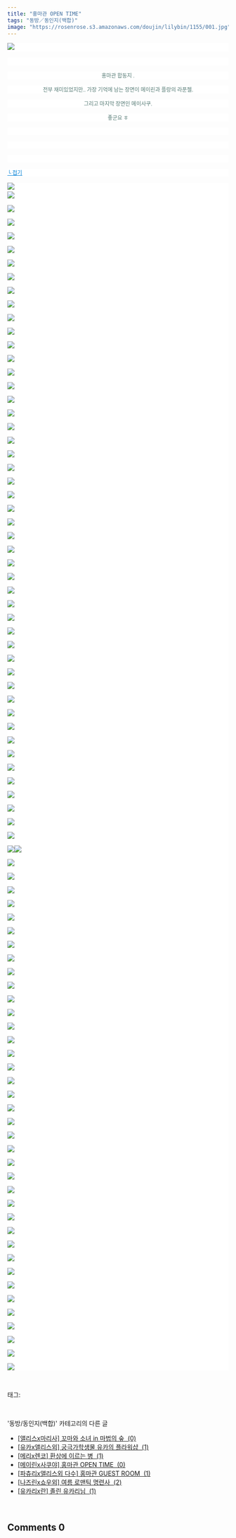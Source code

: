 ```yaml
---
title: "홍마관 OPEN TIME"
tags: "동방／동인지(백합)"
image: "https://rosenrose.s3.amazonaws.com/doujin/lilybin/1155/001.jpg"
---
```

<div class="article">
<div class="area_view">
<p style="text-align: justify; background: white"><img src="{{ site.imgserver1 }}/lilybin/1155/001.jpg"/><span style="color:#557a74; font-family:돋움; font-size:9pt"> 
</span></p><p style="text-align: justify; background: white"> 
 </p><p style="text-align: center; background: white"><span style="color:#557a74; font-family:돋움; font-size:9pt">홍마관 합동지 .
</span></p><p style="text-align: center; background: white"><span style="color:#557a74; font-family:돋움; font-size:9pt">전부 재미있었지만.. 가장 기억에 남는 장면이 메이린과 플랑의 라푼젤.
</span></p><p style="text-align: center; background: white"><span style="color:#557a74; font-family:돋움; font-size:9pt">그리고 마지막 장면인 메이사쿠.
</span></p><p style="text-align: center; background: white"><span style="color:#557a74; font-family:돋움; font-size:9pt">좋군요 ㅎ
</span></p><p style="text-align: center; background: white"> 
 </p><p style="text-align: justify; background: white"> 
 </p><p style="text-align: justify; background: white"> 
 </p><p style="text-align: justify; background: white"><a href="http://blog.naver.com/PostView.nhn?blogId=cjb0236&amp;logNo=150140356010&amp;parentCategoryNo=&amp;categoryNo=41&amp;viewDate=&amp;isShowPopularPosts=false&amp;from=postView"><span style="color:#0482d6; font-family:돋움; font-size:9pt; text-decoration:underline">└ 접기</span></a><span style="color:#557a74; font-family:돋움; font-size:9pt">
</span></p><p style="text-align: justify; background: white"><img src="{{ site.imgserver1 }}/lilybin/1155/002.jpg"/><span style="color:#557a74; font-family:돋움; font-size:9pt"><br/><img src="{{ site.imgserver1 }}/lilybin/1155/003.jpg"/><br/><br/><img src="{{ site.imgserver1 }}/lilybin/1155/004.jpg"/><br/><br/><img src="{{ site.imgserver1 }}/lilybin/1155/005.jpg"/><br/><br/><img src="{{ site.imgserver1 }}/lilybin/1155/006.jpg"/><br/><br/><img src="{{ site.imgserver1 }}/lilybin/1155/007.jpg"/><br/><br/><img src="{{ site.imgserver1 }}/lilybin/1155/008.jpg"/><br/><br/><img src="{{ site.imgserver1 }}/lilybin/1155/009.jpg"/><br/><br/><img src="{{ site.imgserver1 }}/lilybin/1155/010.jpg"/><br/><br/><img src="{{ site.imgserver1 }}/lilybin/1155/011.jpg"/><br/><br/><img src="{{ site.imgserver1 }}/lilybin/1155/012.jpg"/><br/><br/><img src="{{ site.imgserver1 }}/lilybin/1155/013.jpg"/><br/><br/><img src="{{ site.imgserver1 }}/lilybin/1155/014.jpg"/><br/><br/><img src="{{ site.imgserver1 }}/lilybin/1155/015.jpg"/><br/><br/><img src="{{ site.imgserver1 }}/lilybin/1155/016.jpg"/><br/><br/><img src="{{ site.imgserver1 }}/lilybin/1155/017.jpg"/><br/><br/><img src="{{ site.imgserver1 }}/lilybin/1155/018.jpg"/><br/><br/><img src="{{ site.imgserver1 }}/lilybin/1155/019.jpg"/><br/><br/><img src="{{ site.imgserver1 }}/lilybin/1155/020.jpg"/><br/><br/><img src="{{ site.imgserver1 }}/lilybin/1155/021.jpg"/><br/><br/><img src="{{ site.imgserver1 }}/lilybin/1155/022.jpg"/><br/><br/><img src="{{ site.imgserver1 }}/lilybin/1155/023.jpg"/><br/><br/><img src="{{ site.imgserver1 }}/lilybin/1155/024.jpg"/><br/><br/><img src="{{ site.imgserver1 }}/lilybin/1155/025.jpg"/><br/><br/><img src="{{ site.imgserver1 }}/lilybin/1155/026.jpg"/><br/><br/><img src="{{ site.imgserver1 }}/lilybin/1155/027.jpg"/><br/><br/><img src="{{ site.imgserver1 }}/lilybin/1155/028.jpg"/><br/><br/><img src="{{ site.imgserver1 }}/lilybin/1155/029.jpg"/><br/><br/><img src="{{ site.imgserver1 }}/lilybin/1155/030.jpg"/><br/><br/><img src="{{ site.imgserver1 }}/lilybin/1155/031.jpg"/><br/><br/><img src="{{ site.imgserver1 }}/lilybin/1155/032.jpg"/><br/><br/><img src="{{ site.imgserver1 }}/lilybin/1155/033.jpg"/><br/><br/><img src="{{ site.imgserver1 }}/lilybin/1155/034.jpg"/><br/><br/><img src="{{ site.imgserver1 }}/lilybin/1155/035.jpg"/><br/><br/><img src="{{ site.imgserver1 }}/lilybin/1155/036.jpg"/><br/><br/><img src="{{ site.imgserver1 }}/lilybin/1155/037.jpg"/><br/><br/><img src="{{ site.imgserver1 }}/lilybin/1155/038.jpg"/><br/><br/><img src="{{ site.imgserver1 }}/lilybin/1155/039.jpg"/><br/><br/><img src="{{ site.imgserver1 }}/lilybin/1155/040.jpg"/><br/><br/><img src="{{ site.imgserver1 }}/lilybin/1155/041.jpg"/><br/><br/><img src="{{ site.imgserver1 }}/lilybin/1155/042.jpg"/><br/><br/><img src="{{ site.imgserver1 }}/lilybin/1155/043.jpg"/><br/><br/><img src="{{ site.imgserver1 }}/lilybin/1155/044.jpg"/><br/><br/><img src="{{ site.imgserver1 }}/lilybin/1155/045.jpg"/><br/><br/><img src="{{ site.imgserver1 }}/lilybin/1155/046.jpg"/><br/><br/><img src="{{ site.imgserver1 }}/lilybin/1155/047.jpg"/><br/><br/><img src="{{ site.imgserver1 }}/lilybin/1155/048.jpg"/><br/><br/><img src="{{ site.imgserver1 }}/lilybin/1155/049.jpg"/><br/><br/><img src="{{ site.imgserver1 }}/lilybin/1155/050.jpg"/><br/><br/><img src="{{ site.imgserver1 }}/lilybin/1155/051.jpg"/><img src="{{ site.imgserver1 }}/lilybin/1155/052.jpg"/><br/><br/><img src="{{ site.imgserver1 }}/lilybin/1155/053.jpg"/><br/><br/><img src="{{ site.imgserver1 }}/lilybin/1155/054.jpg"/><br/><br/><img src="{{ site.imgserver1 }}/lilybin/1155/055.jpg"/><br/><br/><img src="{{ site.imgserver1 }}/lilybin/1155/056.jpg"/><br/><br/><img src="{{ site.imgserver1 }}/lilybin/1155/057.jpg"/><br/><br/><img src="{{ site.imgserver1 }}/lilybin/1155/058.jpg"/><br/><br/><img src="{{ site.imgserver1 }}/lilybin/1155/059.jpg"/><br/><br/><img src="{{ site.imgserver1 }}/lilybin/1155/060.jpg"/><br/><br/><img src="{{ site.imgserver1 }}/lilybin/1155/061.jpg"/><br/><br/><img src="{{ site.imgserver1 }}/lilybin/1155/062.jpg"/><br/><br/><img src="{{ site.imgserver1 }}/lilybin/1155/063.jpg"/><br/><br/><img src="{{ site.imgserver1 }}/lilybin/1155/064.jpg"/><br/><br/><img src="{{ site.imgserver1 }}/lilybin/1155/065.jpg"/><br/><br/><img src="{{ site.imgserver1 }}/lilybin/1155/066.jpg"/><br/><br/><img src="{{ site.imgserver1 }}/lilybin/1155/067.jpg"/><br/><br/><img src="{{ site.imgserver1 }}/lilybin/1155/068.jpg"/><br/><br/><img src="{{ site.imgserver1 }}/lilybin/1155/069.jpg"/><br/><br/><img src="{{ site.imgserver1 }}/lilybin/1155/070.jpg"/><br/><br/><img src="{{ site.imgserver1 }}/lilybin/1155/071.jpg"/><br/><br/><img src="{{ site.imgserver1 }}/lilybin/1155/072.jpg"/><br/><br/><img src="{{ site.imgserver1 }}/lilybin/1155/073.jpg"/><br/><br/><img src="{{ site.imgserver1 }}/lilybin/1155/074.jpg"/><br/><br/><img src="{{ site.imgserver1 }}/lilybin/1155/075.jpg"/><br/><br/><img src="{{ site.imgserver1 }}/lilybin/1155/076.jpg"/><br/><br/><img src="{{ site.imgserver1 }}/lilybin/1155/077.jpg"/><br/><br/><img src="{{ site.imgserver1 }}/lilybin/1155/078.jpg"/><br/><br/><img src="{{ site.imgserver1 }}/lilybin/1155/079.jpg"/><br/><br/><img src="{{ site.imgserver1 }}/lilybin/1155/080.jpg"/><br/><br/><img src="{{ site.imgserver1 }}/lilybin/1155/081.jpg"/><br/><br/><img src="{{ site.imgserver1 }}/lilybin/1155/082.jpg"/><br/><br/><img src="{{ site.imgserver1 }}/lilybin/1155/083.jpg"/><br/><br/><img src="{{ site.imgserver1 }}/lilybin/1155/084.jpg"/><br/><br/><img src="{{ site.imgserver1 }}/lilybin/1155/085.jpg"/><br/><br/><img src="{{ site.imgserver1 }}/lilybin/1155/086.jpg"/><br/><br/><img src="{{ site.imgserver1 }}/lilybin/1155/087.jpg"/><br/><br/><img src="{{ site.imgserver1 }}/lilybin/1155/088.jpg"/><br/><br/><img src="{{ site.imgserver1 }}/lilybin/1155/089.jpg"/><br/><br/><img src="{{ site.imgserver1 }}/lilybin/1155/090.jpg"/>
</span></p>
</div></div><br/>
<div class="tagTrail">
<p>태그: </p>
<ul>
</ul>
</div><br/>
<div class="another">
<p>'동방/동인지(백합)' 카테고리의 다른 글</p>
<ul>
<li><a href="/lilybin_1158">
[앨리스x마리사] 꼬마와 소녀 in 마법의 숲  (0)
</a></li>
<li><a href="/lilybin_1157">
[유카x앨리스외] 궁극가학생물 유카의 플라워샵  (1)
</a></li>
<li><a href="/lilybin_1156">
[메리x렌코] 환상에 이르는 병  (1)
</a></li>
<li><a href="/lilybin_1155">
[메이린x사쿠야] 홍마관 OPEN TIME  (0)
</a></li>
<li><a href="/lilybin_1154">
[파츄리x앨리스외 다수] 홍마관 GUEST ROOM  (1)
</a></li>
<li><a href="/lilybin_1153">
[나즈린x쇼우외] 여름 로맨틱 명련사  (2)
</a></li>
<li><a href="/lilybin_1152">
[유카리x란] 졸린 유카리님  (1)
</a></li>
</ul>
</div><br/>
<div class="comment">
<h2 class="bold">Comments <span id="commentCount1155">0</span></h2>
<div style="clear:both;">
<div id="entry1155Comment" style="display:block">
</div>
</div>
</div><br/>
<br/>
<p id="refer"></p>
<br/>

